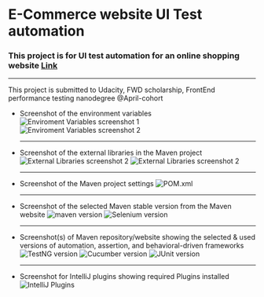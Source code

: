 # E-Commerce website UI Test automation

### This project is for UI test automation for an online shopping website [Link](https://demo.nopcommerce.com/)
---
This project is submitted to Udacity, FWD scholarship, FrontEnd performance testing nanodegree @April-cohort

- Screenshot of the environment variables
  ![Enviroment Variables screenshot 1](Screenshots/enviroment%20variables%201.png)
  ![Enviroment Variables screenshot 2](Screenshots/enviroment%20variables%202.png)
  
  ---

- Screenshot of the external libraries in the Maven project
  ![External Libraries screenshot 2](Screenshots/external%20libraries%201.png)
  ![External Libraries screenshot 2](Screenshots/external%20libraries%202.png)

  ---

- Screenshot of the Maven project settings
  ![POM.xml](Screenshots/POM.xml.png)

  ---

- Screenshot of the selected Maven stable version from the Maven website
  ![maven version](Screenshots/maven%20version.png)
  ![Selenium version](Screenshots/selenium%20version.png)

  ---

- Screenshot(s) of Maven repository/website showing the selected & used versions of automation, assertion, and behavioral-driven frameworks
  ![TestNG version](Screenshots/testng%20version.png)
  ![Cucumber version](Screenshots/cucumber%20verision.png)
  ![JUnit version](Screenshots/cucumber%20juint%20version.png)

  ---

- Screenshot for IntelliJ plugins showing required Plugins installed
  ![IntelliJ Plugins](Screenshots/intelliJ%20plugins%20all.png)

